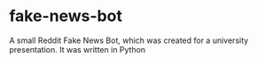 # fake-news-bot
A small Reddit Fake News Bot, which was created for a university presentation. It was written in Python

